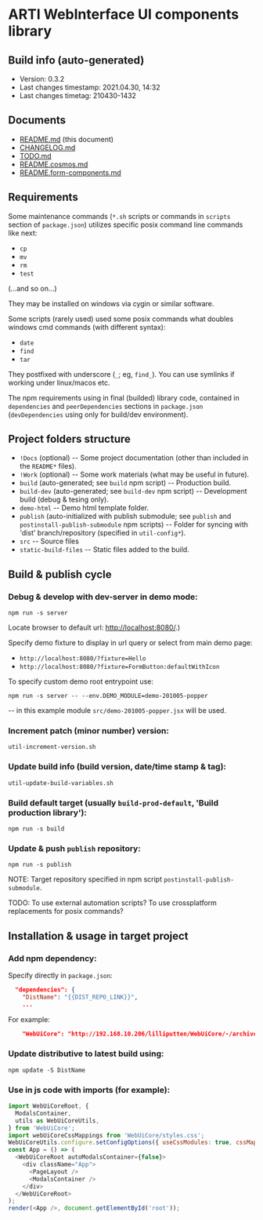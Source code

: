 # ARTI WebInterface UI components library

## Build info (auto-generated)

- Version: 0.3.2
- Last changes timestamp: 2021.04.30, 14:32
- Last changes timetag: 210430-1432

## Documents

- [README.md](README.md) (this document)
- [CHANGELOG.md](CHANGELOG.md)
- [TODO.md](TODO.md)
- [README.cosmos.md](README.cosmos.md)
- [README.form-components.md](README.form-components.md)

## Requirements

Some maintenance commands (`*.sh` scripts or commands in `scripts` section of `package.json`) utilizes specific posix command line commands like next:

- `cp`
- `mv`
- `rm`
- `test`

(...and so on...)

They may be installed on windows via cygin or similar software.

Some scripts (rarely used) used some posix commands what doubles windows cmd commands (with different syntax):

- `date`
- `find`
- `tar`

They postfixed with underscore (`_`; eg, `find_`). You can use symlinks if working under linux/macos etc.

The npm requirements using in final (builded) library code, contained in `dependencies` and `peerDependencies` sections in `package.json` (`devDependencies` using only for build/dev environment).

## Project folders structure

- `!Docs` (optional) -- Some project documentation (other than included in the `README*` files).
- `!Work` (optional) -- Some work materials (what may be useful in future).
- `build` (auto-generated; see `build` npm script) -- Production build.
- `build-dev` (auto-generated; see `build-dev` npm script) -- Development build (debug & tesing only).
- `demo-html` -- Demo html template folder.
- `publish` (auto-initialized with publish submodule; see `publish` and `postinstall-publish-submodule` npm scripts) -- Folder for syncing with 'dist' branch/repository (specified in `util-config*`).
- `src` -- Source files
- `static-build-files` -- Static files added to the build.

## Build & publish cycle

### Debug & develop with dev-server in demo mode:

```shell
npm run -s server
```

Locate browser to default url: [http://localhost:8080/](http://localhost:8080/).)

Specify demo fixture to display in url query or select from main demo page:

- `http://localhost:8080/?fixture=Hello`
- `http://localhost:8080/?fixture=FormButton:defaultWithIcon`

To specify custom demo root entrypoint use:

```
npm run -s server -- --env.DEMO_MODULE=demo-201005-popper
```

-- in this example module `src/demo-201005-popper.jsx` will be used.

### Increment patch (minor number) version:

```shell
util-increment-version.sh
```

### Update build info (build version, date/time stamp & tag):

```shell
util-update-build-variables.sh
```

### Build default target (usually `build-prod-default`, 'Build production library'):

```shell
npm run -s build
```

### Update & push `publish` repository:

```shell
npm run -s publish
```

NOTE: Target repository specified in npm script `postinstall-publish-submodule`.

TODO: To use external automation scripts? To use crossplatform replacements for posix commands?

## Installation & usage in target project

### Add npm dependency:

Specify directly in `package.json`:

```json
  "dependencies": {
    "DistName": "{{DIST_REPO_LINK}}",
    ...
```

For example:

```json
    "WebUiCore": "http://192.168.10.206/lilliputten/WebUiCore/-/archive/dist.0.2.2/WebUiCore-dist.0.2.2.tar.gz",
```

### Update distributive to latest build using:

```shell
npm update -S DistName
```

### Use in js code with imports (for example):

```javascript
import WebUiCoreRoot, {
  ModalsContainer,
  utils as WebUiCoreUtils,
} from 'WebUiCore';
import webUiCoreCssMappings from 'WebUiCore/styles.css';
WebUiCoreUtils.configure.setConfigOptions({ useCssModules: true, cssMappings: webUiCoreCssMappings });
const App = () => (
  <WebUiCoreRoot autoModalsContainer={false}>
    <div className="App">
      <PageLayout />
      <ModalsContainer />
    </div>
  </WebUiCoreRoot>
);
render(<App />, document.getElementById('root'));
```

<!--
 @changed 2021.01.17, 19:59
-->
